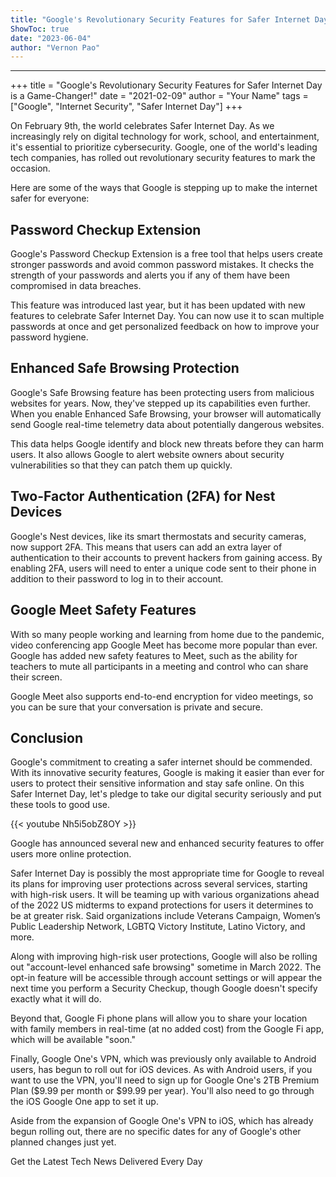 ```yaml
---
title: "Google's Revolutionary Security Features for Safer Internet Day is a Game-Changer!"
ShowToc: true 
date: "2023-06-04"
author: "Vernon Pao"
---
```

*****
+++
title = "Google's Revolutionary Security Features for Safer Internet Day is a Game-Changer!"
date = "2021-02-09"
author = "Your Name"
tags = ["Google", "Internet Security", "Safer Internet Day"]
+++

On February 9th, the world celebrates Safer Internet Day. As we increasingly rely on digital technology for work, school, and entertainment, it's essential to prioritize cybersecurity. Google, one of the world's leading tech companies, has rolled out revolutionary security features to mark the occasion.

Here are some of the ways that Google is stepping up to make the internet safer for everyone:

## Password Checkup Extension

Google's Password Checkup Extension is a free tool that helps users create stronger passwords and avoid common password mistakes. It checks the strength of your passwords and alerts you if any of them have been compromised in data breaches.

This feature was introduced last year, but it has been updated with new features to celebrate Safer Internet Day. You can now use it to scan multiple passwords at once and get personalized feedback on how to improve your password hygiene.

## Enhanced Safe Browsing Protection

Google's Safe Browsing feature has been protecting users from malicious websites for years. Now, they've stepped up its capabilities even further. When you enable Enhanced Safe Browsing, your browser will automatically send Google real-time telemetry data about potentially dangerous websites.

This data helps Google identify and block new threats before they can harm users. It also allows Google to alert website owners about security vulnerabilities so that they can patch them up quickly.

## Two-Factor Authentication (2FA) for Nest Devices

Google's Nest devices, like its smart thermostats and security cameras, now support 2FA. This means that users can add an extra layer of authentication to their accounts to prevent hackers from gaining access. By enabling 2FA, users will need to enter a unique code sent to their phone in addition to their password to log in to their account.

## Google Meet Safety Features

With so many people working and learning from home due to the pandemic, video conferencing app Google Meet has become more popular than ever. Google has added new safety features to Meet, such as the ability for teachers to mute all participants in a meeting and control who can share their screen.

Google Meet also supports end-to-end encryption for video meetings, so you can be sure that your conversation is private and secure.

## Conclusion

Google's commitment to creating a safer internet should be commended. With its innovative security features, Google is making it easier than ever for users to protect their sensitive information and stay safe online. On this Safer Internet Day, let's pledge to take our digital security seriously and put these tools to good use.

{{< youtube Nh5i5obZ8OY >}} 




Google has announced several new and enhanced security features to offer users more online protection.

 

Safer Internet Day is possibly the most appropriate time for Google to reveal its plans for improving user protections across several services, starting with high-risk users. It will be teaming up with various organizations ahead of the 2022 US midterms to expand protections for users it determines to be at greater risk. Said organizations include Veterans Campaign, Women’s Public Leadership Network, LGBTQ Victory Institute, Latino Victory, and more.

 

Along with improving high-risk user protections, Google will also be rolling out "account-level enhanced safe browsing" sometime in March 2022. The opt-in feature will be accessible through account settings or will appear the next time you perform a Security Checkup, though Google doesn't specify exactly what it will do.

 

Beyond that, Google Fi phone plans will allow you to share your location with family members in real-time (at no added cost) from the Google Fi app, which will be available "soon."

 

Finally, Google One's VPN, which was previously only available to Android users, has begun to roll out for iOS devices. As with Android users, if you want to use the VPN, you'll need to sign up for Google One's 2TB Premium Plan ($9.99 per month or $99.99 per year). You'll also need to go through the iOS Google One app to set it up.

 

Aside from the expansion of Google One's VPN to iOS, which has already begun rolling out, there are no specific dates for any of Google's other planned changes just yet.

 

Get the Latest Tech News Delivered Every Day




